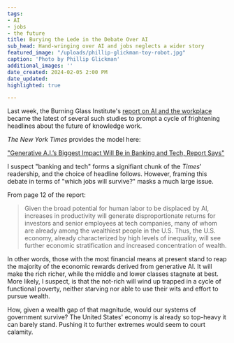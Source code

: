 ```yaml
---
tags:
- AI
- jobs
- the future
title: Burying the Lede in the Debate Over AI
sub_head: Hand-wringing over AI and jobs neglects a wider story
featured_image: "/uploads/phillip-glickman-toy-robot.jpg"
caption: 'Photo by Phillip Glickman'
additional_images: ''
date_created: 2024-02-05 2:00 PM
date_updated: 
highlighted: true

---
```

Last week, the Burning Glass Institute's [report on AI and the workplace](https://www.burningglassinstitute.org/research/generative-artificial-intelligence-and-the-workforce) became the latest of several such studies to prompt a cycle of frightening headlines about the future of knowledge work.

_The New York Times_ provides the model here:

["Generative A.I.’s Biggest Impact Will Be in Banking and Tech, Report Says"](https://www.nytimes.com/2024/02/01/business/ai-impact-jobs.html)

I suspect "banking and tech" forms a signifiant chunk of the _Times_' readership, and the choice of headline follows. However, framing this debate in terms of "which jobs will survive?" masks a much large issue.

From page 12 of the report:

>Given the broad potential for human labor to be displaced by AI, increases in productivity will generate disproportionate returns for investors and senior employees at tech companies, many of whom are already among the wealthiest people in the U.S. Thus, the U.S. economy, already characterized by high levels of inequality, will see further economic stratification and increased concentration of wealth.

In other words, those with the most financial means at present stand to reap the majority of the economic rewards derived from generative AI. It will make the rich richer, while the middle and lower classes stagnate at best. More likely, I suspect, is that the not-rich will wind up trapped in a cycle of functional poverty, neither starving nor able to use their wits and effort to pursue wealth.

How, given a wealth gap of that magnitude, would our systems of government survive? The United States' economy is already so top-heavy it can barely stand. Pushing it to further extremes would seem to court calamity.
